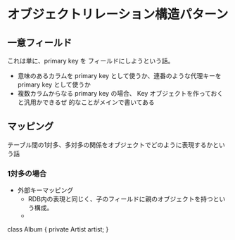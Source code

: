 # オブジェクトリレーション構造パターン

## 一意フィールド
これは単に、primary key を フィールドにしようという話。
- 意味のあるカラムを primary key として使うか、連番のような代理キーを primary key として使うか
- 複数カラムからなる primary key の場合、 Key オブジェクトを作っておくと汎用かできるぜ
的なことがメインで書いてある

## マッピング
テーブル間の1対多、多対多の関係をオブジェクトでどのように表現するかという話

### 1対多の場合

- 外部キーマッピング
  - RDB内の表現と同じく、子のフィールドに親のオブジェクトを持つという構成。
  - 
class Album {
  private Artist artist;
}
<!--stackedit_data:
eyJoaXN0b3J5IjpbLTcwNTIxNzU4NCwtMTkwMDA2NzM4Nl19
-->